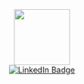<div id="header" align="center">
  <img src="https://media.giphy.com/media/M9gbBd9nbDrOTu1Mqx/giphy.gif" width="100"/>
  <div id="badges">
  <a href="https://www.linkedin.com/in/pasqualeloizzo-dev/">
    <img src="https://img.shields.io/badge/LinkedIn-blue?style=for-the-badge&logo=linkedin&logoColor=white" alt="LinkedIn Badge"/>
</div>
    <div><img src="https://komarev.com/ghpvc/?Minino99&style=flat-square&color=blue" alt=""/></div>
</div>
